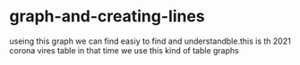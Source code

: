 # graph-and-creating-lines
useing this graph we can find easiy to find and understandble.this is th 2021 corona vires table in that time we use this kind of table graphs
